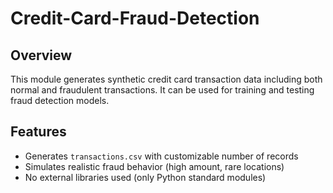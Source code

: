 # Credit-Card-Fraud-Detection
## Overview
This module generates synthetic credit card transaction data including both normal and fraudulent transactions. It can be used for training and testing fraud detection models.

## Features
- Generates `transactions.csv` with customizable number of records
- Simulates realistic fraud behavior (high amount, rare locations)
- No external libraries used (only Python standard modules)
